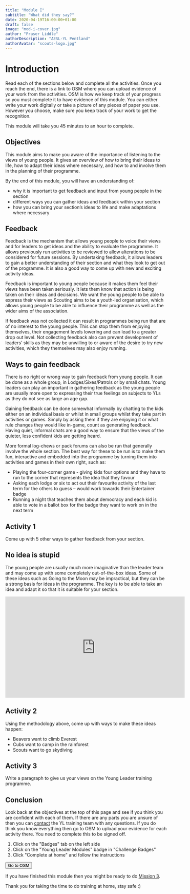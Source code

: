 ```yaml
---
title: "Module I"
subtitle: "What did they say?"
date: 2020-04-19T16:00:00+01:00
draft: false
image: "mod-i-cover.jpg"
author: "Fraser Liddle"
authorDescription: "AESL-YL Pentland"
authorAvatar: "scouts-logo.jpg"
---
```


# Introduction

Read each of the sections below and complete all the activities. Once you reach the end, there is a link to OSM where you can upload evidence of your work from the activities. OSM is how we keep track of your progress so you must complete it to have evidence of this module. You can either write your work digitally or take a picture of any pieces of paper you use. However you choose, make sure you keep track of your work to get the recognition.

This module will take you 45 minutes to an hour to complete.

## Objectives

This module aims to make you aware of the importance of listening to the views of young people. It gives an overview of how to bring their ideas to life, how to adapt their ideas where necessary, and how to and involve them in the planning of their programme.

By the end of this module, you will have an understanding of:

- why it is important to get feedback and input from young people in the section
- different ways you can gather ideas and feedback within your section
- how you can bring your section’s ideas to life and make adaptations where necessary

## Feedback

Feedback is the mechanism that allows young people to voice their views and for leaders to get ideas and the ability to evaluate the programme. It allows previously run activities to be reviewed to allow alterations to be considered for future sessions. By undertaking feedback, it allows leaders to gain a better understanding of their section and what they look to get out of the programme. It is also a good way to come up with new and exciting activity ideas.

Feedback is important to young people because it makes them feel their views have been taken seriously. It lets them know that action is being taken on their ideas and decisions. We want the young people to be able to express their views as Scouting aims to be a youth-led organisation, which allows young people to be able to influence their programme as well as the wider aims of the association.

If feedback was not collected it can result in programmes being run that are of no interest to the young people. This can stop them from enjoying themselves, their engagement levels lowering and can lead to a greater drop out level. Not collecting feedback also can prevent development of leaders’ skills as they may be unwilling to or aware of the desire to try new activities, which they themselves may also enjoy running.

## Ways to gain feedback

There is no right or wrong way to gain feedback from young people. It can be done as a whole group, in Lodges/Sixes/Patrols or by small chats. Young leaders can play an important in gathering feedback as the young people are usually more open to expressing their true feelings on subjects to YLs as they do not see as large an age gap.

Gaining feedback can be done somewhat informally by chatting to the kids either on an individual basis or whilst in small groups whilst they take part in activities or games. Simply by asking them if they are enjoying it or what rule changes they would like in-game, count as generating feedback. Having quiet, informal chats are a good way to ensure that the views of the quieter, less confident kids are getting heard.

More formal log-chews or pack forums can also be run that generally involve the whole section. The best way for these to be run is to make them fun, interactive and embedded into the programme by turning them into activities and games in their own right, such as:

- Playing the four-corner game - giving kids four options and they have to run to the corner that represents the idea that they favour
- Asking each lodge or six to act out their favourite activity of the last term for the others to guess – would work towards their Entertainer badge
- Running a night that teaches them about democracy and each kid is able to vote in a ballot box for the badge they want to work on in the next term

## Activity 1

Come up with 5 other ways to gather feedback from your section.

## No idea is stupid

The young people are usually much more imaginative than the leader team and may come up with some completely out-of-the-box ideas. Some of these ideas such as Going to the Moon may be impractical, but they can be a strong basis for ideas in the programme. The key is to be able to take an idea and adapt it so that it is suitable for your section.

<iframe width="560" height="315" src="https://www.youtube.com/embed/OykFd8tQc28" frameborder="0" allow="accelerometer; autoplay; encrypted-media; gyroscope; picture-in-picture" allowfullscreen></iframe>

## Activity 2

Using the methodology above, come up with ways to make these ideas happen:

- Beavers want to climb Everest
- Cubs want to camp in the rainforest
- Scouts want to go skydiving

## Activity 3

Write a paragraph to give us your views on the Young Leader training programme.

## Conclusion

Look back at the objectives at the top of this page and see if you think you are confident with each of them. If there are any parts you are unsure of then you can [contact](/contact) the YL training team with any questions. If you do think you know everything then go to OSM to upload your evidence for each activity there. You need to complete this to be signed off.

1. Click on the "Badges" tab on the left side
2. Click on the "Young Leader Modules" badge in "Challenge Badges"
3. Click "Complete at home" and follow the instructions

<a href="https://www.onlinescoutmanager.co.uk/main.php">
 <button type="button" class="go-to-osm">Go to OSM</button>
</a>

If you have finished this module then you might be ready to do [Mission 3](/mission-3).

Thank you for taking the time to do training at home, stay safe :)
